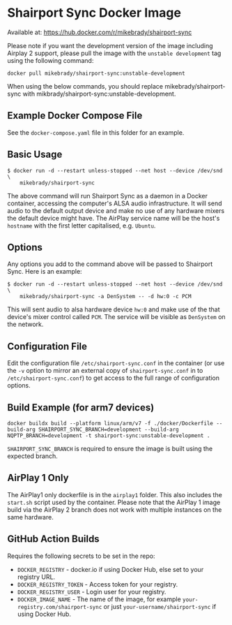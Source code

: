 # Shairport Sync Docker Image

Available at: https://hub.docker.com/r/mikebrady/shairport-sync

Please note if you want the development version of the image including Airplay 2 support, please pull the image with the ```unstable development``` tag using the following command:
```
docker pull mikebrady/shairport-sync:unstable-development
```

When using the below commands, you should replace mikebrady/shairport-sync with mikbrady/shairport-sync:unstable-development.

## Example Docker Compose File
See the `docker-compose.yaml` file in this folder for an example.

## Basic Usage

```
$ docker run -d --restart unless-stopped --net host --device /dev/snd \
    mikebrady/shairport-sync
```
The above command will run Shairport Sync as a daemon in a Docker container, accessing the computer's ALSA audio infrastructure. It will send audio to the default output device and make no use of any hardware mixers the default device might have. The AirPlay service name will be the host's `hostname` with the first letter capitalised, e.g. `Ubuntu`.

## Options

Any options you add to the command above will be passed to Shairport Sync. Here is an example:
```
$ docker run -d --restart unless-stopped --net host --device /dev/snd \
    mikebrady/shairport-sync -a DenSystem -- -d hw:0 -c PCM
```
This will sent audio to alsa hardware device `hw:0` and make use of the that device's mixer control called `PCM`. The service will be visible as `DenSystem` on the network.

## Configuration File

Edit the configuration file `/etc/shairport-sync.conf` in the container (or use the `-v` option to mirror an external copy of `shairport-sync.conf` in to `/etc/shairport-sync.conf`) to get access to the full range of configuration options.

## Build Example (for arm7 devices)

```
docker buildx build --platform linux/arm/v7 -f ./docker/Dockerfile --build-arg SHAIRPORT_SYNC_BRANCH=development --build-arg NQPTP_BRANCH=development -t shairport-sync:unstable-development .
```

`SHAIRPORT_SYNC_BRANCH` is required to ensure the image is built using the expected branch.

## AirPlay 1 Only

The AirPlay1 only dockerfile is in the `airplay1` folder. This also includes the `start.sh` script used by the container. Please note that the AirPlay 1 image build via the AirPlay 2 branch does not work with multiple instances on the same hardware.

## GitHub Action Builds

Requires the following secrets to be set in the repo:
- `DOCKER_REGISTRY` - docker.io if using Docker Hub, else set to your registry URL.
- `DOCKER_REGISTRY_TOKEN` - Access token for your registry.
- `DOCKER_REGISTRY_USER` - Login user for your registry.
- `DOCKER_IMAGE_NAME` - The name of the image, for example `your-registry.com/shairport-sync` or just `your-username/shairport-sync` if using Docker Hub.